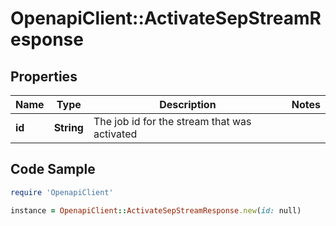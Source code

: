 # OpenapiClient::ActivateSepStreamResponse

## Properties

Name | Type | Description | Notes
------------ | ------------- | ------------- | -------------
**id** | **String** | The job id for the stream that was activated | 

## Code Sample

```ruby
require 'OpenapiClient'

instance = OpenapiClient::ActivateSepStreamResponse.new(id: null)
```


